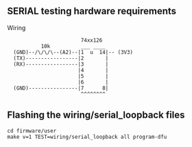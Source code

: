 SERIAL testing hardware requirements
------------------------------------

Wiring

```none
                        74xx126
           10k          ___ ____
  (GND)--/\/\/\--(A2)--|1  u  14|-- (3V3)
  (TX)-----------------|2       |
  (RX)-----------------|3       |
                       |4       |
                       |5       |
                       |6       |
  (GND)----------------|7      8|
                        ^^^^^^^^
```

Flashing the wiring/serial_loopback files
-------------------------------------------------------

```none
cd firmware/user
make v=1 TEST=wiring/serial_loopback all program-dfu
```
